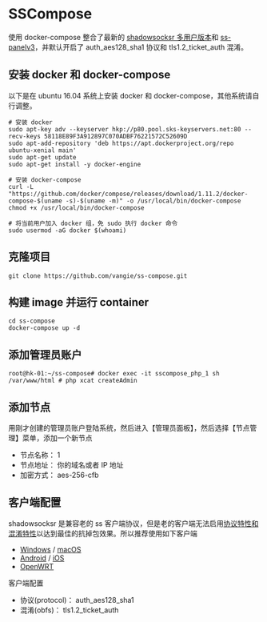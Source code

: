 #  SSCompose

使用 docker-compose 整合了最新的 [shadowsocksr 多用户版本](https://github.com/shadowsocksr/shadowsocksr)和 [ss-panelv3](https://github.com/orvice/ss-panel)，并默认开启了 auth_aes128_sha1 协议和 tls1.2_ticket_auth 混淆。

## 安装 docker 和 docker-compose

以下是在 ubuntu 16.04 系统上安装 docker 和 docker-compose，其他系统请自行调整。

```
# 安装 docker
sudo apt-key adv --keyserver hkp://p80.pool.sks-keyservers.net:80 --recv-keys 58118E89F3A912897C070ADBF76221572C52609D
sudo apt-add-repository 'deb https://apt.dockerproject.org/repo ubuntu-xenial main'
sudo apt-get update
sudo apt-get install -y docker-engine

# 安装 docker-compose
curl -L "https://github.com/docker/compose/releases/download/1.11.2/docker-compose-$(uname -s)-$(uname -m)" -o /usr/local/bin/docker-compose
chmod +x /usr/local/bin/docker-compose

# 将当前用户加入 docker 组，免 sudo 执行 docker 命令
sudo usermod -aG docker $(whoami)
```

## 克隆项目

```
git clone https://github.com/vangie/ss-compose.git
```

## 构建 image 并运行 container

```
cd ss-compose
docker-compose up -d
```
## 添加管理员账户

```
root@hk-01:~/ss-compose# docker exec -it sscompose_php_1 sh
/var/www/html # php xcat createAdmin
```

## 添加节点
用刚才创建的管理员账户登陆系统，然后进入【管理员面板】，然后选择【节点管理】菜单，添加一个新节点

* 节点名称： 1
* 节点地址： 你的域名或者 IP 地址
* 加密方式： aes-256-cfb

## 客户端配置

shadowsocksr 是兼容老的 ss 客户端协议，但是老的客户端无法启用[协议特性和混淆特性](https://github.com/breakwa11/shadowsocks-rss/blob/master/ssr.md)以达到最佳的抗掉包效果。所以推荐使用如下客户端

* [Windows] / [macOS]
* [Android] / [iOS]
* [OpenWRT]

客户端配置

* 协议(protocol)： auth_aes128_sha1
* 混淆(obfs)：     tls1.2_ticket_auth


[OpenWRT]:           https://github.com/shadowsocks/openwrt-shadowsocks
[macOS]:             https://github.com/shadowsocksr/ShadowsocksX-NG
[Windows]:           https://github.com/shadowsocksr/shadowsocksr-csharp
[iOS]:               https://github.com/shadowsocks/shadowsocks-iOS/wiki/Help
[Android]:           https://github.com/shadowsocksr/shadowsocksr-android
